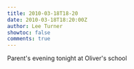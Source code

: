 ```yaml
---
title: 2010-03-18T18-20
date: 2010-03-18T18:20:00Z
author: Lee Turner
showtoc: false
comments: true
---
```


Parent's evening tonight at Oliver's school

